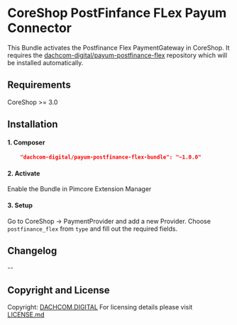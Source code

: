 # CoreShop PostFinfance FLex Payum Connector
This Bundle activates the Postfinance Flex PaymentGateway in CoreShop.
It requires the [dachcom-digital/payum-postfinance-flex](https://github.com/dachcom-digital/payum-postfinance-flex) repository which will be installed automatically.

## Requirements
CoreShop >= 3.0

## Installation

#### 1. Composer
```json
    "dachcom-digital/payum-postfinance-flex-bundle": "~1.0.0"
```

#### 2. Activate
Enable the Bundle in Pimcore Extension Manager

#### 3. Setup
Go to CoreShop -> PaymentProvider and add a new Provider. Choose `postfinance_flex` from `type` and fill out the required fields.

## Changelog
--

## Copyright and License
Copyright: [DACHCOM.DIGITAL](https://www.dachcom-digital.ch)
For licensing details please visit [LICENSE.md](LICENSE.md)